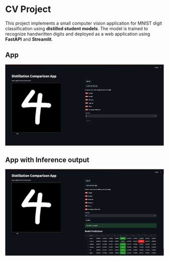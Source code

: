 # CV Project

This project implements a small computer vision application for MNIST digit classification using **distilled student models**. The model is trained to recognize handwritten digits and deployed as a web application using **FastAPI** and **Streamlit**.

## App 
![Example Image](./images/app.png "App")

## App with Inference output
![Example Image 2](./images/app_after_prediction.png "App after inference")